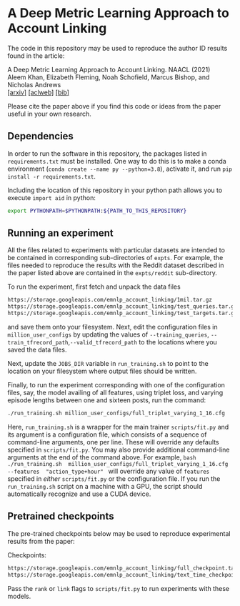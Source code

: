 # A Deep Metric Learning Approach to Account Linking

The code in this repository may be used to reproduce the author ID
results found in the article:

A Deep Metric Learning Approach to Account Linking. NAACL (2021)\
Aleem Khan, Elizabeth Fleming, Noah Schofield, Marcus Bishop, and Nicholas Andrews\
[[arxiv]](https://arxiv.org/abs/2105.07263) [[aclweb]](https://www.aclweb.org/anthology/2021.naacl-main.415/) [[bib]](https://www.aclweb.org/anthology/2021.naacl-main.415.bib)

Please cite the paper above if you find this code or ideas from the
paper useful in your own research.

## Dependencies

In order to run the software in this repository, the packages listed in 
`requirements.txt` must be installed. One way to do this is to make a 
conda environment (`conda create --name py --python=3.8`), activate it, 
and run `pip install -r requirements.txt`.

Including the location of this repository in your python path allows you 
to execute `import aid` in python:

```bash
export PYTHONPATH=$PYTHONPATH:${PATH_TO_THIS_REPOSITORY}
```

## Running an experiment

All the files related to experiments with particular datasets are 
intended to be contained in corresponding sub-directories of `expts`. 
For example, the files needed to reproduce the results with the Reddit 
dataset described in the paper listed above are contained in the 
`expts/reddit` sub-directory.

To run the experiment, first fetch and unpack the data files

```bash
https://storage.googleapis.com/emnlp_account_linking/1mil.tar.gz
https://storage.googleapis.com/emnlp_account_linking/test_queries.tar.gz
https://storage.googleapis.com/emnlp_account_linking/test_targets.tar.gz
```

and save them onto your filesystem. Next, edit the configuration files 
in `million_user_configs` by updating the values of `--training_queries`, 
`--train_tfrecord_path`,`--valid_tfrecord_path` to the locations where 
you saved the data files.

Next, update the `JOBS_DIR` variable in `run_training.sh` to point to 
the location on your filesystem where output files should be written.

Finally, to run the experiment corresponding with one of the 
configuration files, say, the model availing of all features, using 
triplet loss, and varying episode lengths between one and sixteen posts, 
run the command:

```bash
./run_training.sh million_user_configs/full_triplet_varying_1_16.cfg
```

Here, `run_training.sh` is a wrapper for the main trainer 
`scripts/fit.py` and its argument is a configuration file, which 
consists of a sequence of command-line arguments, one per line. These 
will override any defaults specified in `scripts/fit.py`. You may also 
provide additional command-line arguments at the end of the command 
above. For example, ```bash ./run_training.sh 
million_user_configs/full_triplet_varying_1_16.cfg --features 
"action_type+hour" ``` will override any value of `features` specified 
in *either* `scripts/fit.py` or the configuration file. If you run the 
`run_training.sh` script on a machine with a GPU, the script should 
automatically recognize and use a CUDA device.

## Pretrained checkpoints

The pre-trained checkpoints below may be used to reproduce
experimental results from the paper:

Checkpoints:
```bash
https://storage.googleapis.com/emnlp_account_linking/full_checkpoint.tar.gz
https://storage.googleapis.com/emnlp_account_linking/text_time_checkpoint.tar.gz  
```

Pass the `rank` or `link` flags to `scripts/fit.py` to run experiments
with these models.
